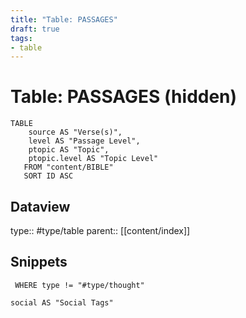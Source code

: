 ```yaml
---
title: "Table: PASSAGES"
draft: true
tags:
- table
---
```

# Table: PASSAGES (hidden)
```dataview
TABLE
	source AS "Verse(s)",
	level AS "Passage Level",
	ptopic AS "Topic",
	ptopic.level AS "Topic Level"
   FROM "content/BIBLE"
   SORT ID ASC
```


## Dataview
type:: #type/table
parent:: [[content/index]]

## Snippets

```dataview
 WHERE type != "#type/thought"

social AS "Social Tags"
```